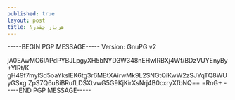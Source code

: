 ```yaml
---
published: true
layout: post
title: هربار چقدر؟
---
```


-----BEGIN PGP MESSAGE-----
Version: GnuPG v2

jA0EAwMC6IAPdPYBJLpgyXH5bNYD3W348nEHwlRBXj4Wf/BDzVUYEnyBy+YIRt/K
gH49f7mylSd5oaYksIEK6tg3r6MBtXAirwMk9L2SNGtQiKwW2zSJYqTQ8WUyGSxg
ZpS7Q6uBiBRufLDSXtvwG5G9KjKirXsNrj4B0cxryXfbNQ==
=RnG+
-----END PGP MESSAGE-----
